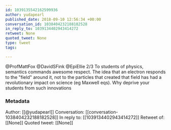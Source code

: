 ```yaml
---
id: 1039135542162599936
author: yudapearl
published_date: 2018-09-10 12:56:34 +00:00
conversation_id: 1038404232188182528
in_reply_to: 1039134402943414272
retweet: None
quoted_tweet: None
type: tweet
tags:

---
```


@ProfMattFox @DavidSFink @EpiEllie 2/3 
To students of physics, semantics commands awesome respect. The idea that an electron responds to the "field" around it, not to the particles that created that field has had a revolutionary impact on science (eg Maxwell eqs). Why deprive your students from such innovations

### Metadata

Author: [[@yudapearl]]
Conversation: [[conversation-1038404232188182528]]
In reply to: [[1039134402943414272]]
Retweet of: [[None]]
Quoted tweet: [[None]]
